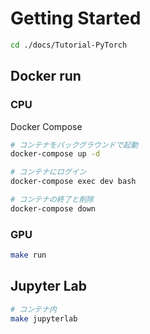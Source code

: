 # Getting Started

```sh
cd ./docs/Tutorial-PyTorch
```



## Docker run

### CPU

Docker Compose

```sh
# コンテナをバックグラウンドで起動
docker-compose up -d

# コンテナにログイン
docker-compose exec dev bash

# コンテナの終了と削除
docker-compose down
```

### GPU

```sh
make run
```



## Jupyter Lab

```sh
# コンテナ内
make jupyterlab
```
